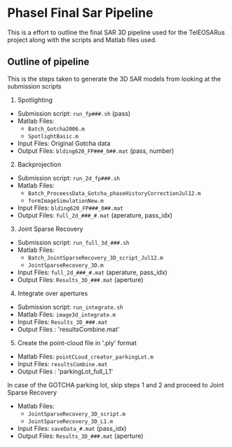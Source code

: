 # PhaseI Final Sar Pipeline

This is a effort to outline the final SAR 3D pipeline used for the TelEOSARus project along
with the scripts and Matlab files used.

## Outline of pipeline

This is the steps taken to generate the 3D SAR models from looking at the submission scripts

1. Spotlighting
 - Submission script: `run_fp###.sh` (pass)
 - Matlab Files: 
   - `Batch_Gotcha2006.m`
   - `SpotlightBasic.m`
 - Input Files: Original Gotcha data
 - Output Files: `blding620_FP###_0##.mat` (pass, number)

2. Backprojection
 - Submission script: `run_2d_fp###.sh`
 - Matlab Files: 
   - `Batch_ProceessData_Gotcha_phaseHistoryCorrectionJul12.m`
   - `formImageSimulationNew.m`
 - Input Files: `blding620_FP###_0##.mat`
 - Output Files: `full_2d_###_#.mat` (aperature, pass_idx)

3. Joint Sparse Recovery
 - Submission script: `run_full_3d_###.sh`
 - Matlab Files: 
   - `Batch_JointSparseRecovery_3D_script_Jul12.m`
   - `JointSparseRecovery_3D.m`
 - Input Files: `full_2d_###_#.mat` (aperature, pass_idx)
 - Output Files: `Results_3D_###.mat` (aperture)

4. Integrate over apertures 
 - Submission script: `run_integrate.sh`
 - Matlab Files: `image3d_integrate.m`
 - Input Files: `Results_3D_###.mat`
 - Output Files : 'resultsCombine.mat'

5. Create the point-cloud file in '.ply' format
 - Matlab Files: `pointCLoud_creator_parkingLot.m`
 - Input Files: `resultsCombine.mat`
 - Output Files : 'parkingLot_full_L1'
  
In case of the GOTCHA parking lot, skip steps 1 and 2 and 
proceed to Joint Sparse Recovery
 - Matlab Files: 
   - `JointSparseRecovery_3D_script.m`
   - `JointSparseRecovery_3D_L1.m`
 - Input Files: `saveData_#.mat` (pass_idx)
 - Output Files: `Results_3D_###.mat` (aperture)


